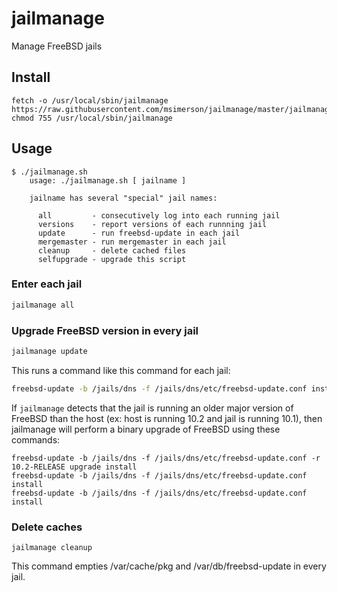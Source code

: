 # jailmanage

Manage FreeBSD jails


## Install

````
fetch -o /usr/local/sbin/jailmanage https://raw.githubusercontent.com/msimerson/jailmanage/master/jailmanage.sh
chmod 755 /usr/local/sbin/jailmanage
````


## Usage

````
$ ./jailmanage.sh
    usage: ./jailmanage.sh [ jailname ]
    
    jailname has several "special" jail names:

      all         - consecutively log into each running jail
      versions    - report versions of each runnning jail
      update      - run freebsd-update in each jail
      mergemaster - run mergemaster in each jail
      cleanup     - delete cached files
      selfupgrade - upgrade this script
````

### Enter each jail

```sh
jailmanage all
```

### Upgrade FreeBSD version in every jail

```sh
jailmanage update
```

This runs a command like this command for each jail:

```sh
freebsd-update -b /jails/dns -f /jails/dns/etc/freebsd-update.conf install
```

If `jailmanage` detects that the jail is running an older major version of
FreeBSD than the host (ex: host is running 10.2 and jail is running 10.1),
then jailmanage will perform a binary upgrade of FreeBSD using these commands:

```
freebsd-update -b /jails/dns -f /jails/dns/etc/freebsd-update.conf -r 10.2-RELEASE upgrade install
freebsd-update -b /jails/dns -f /jails/dns/etc/freebsd-update.conf install
freebsd-update -b /jails/dns -f /jails/dns/etc/freebsd-update.conf install
```

### Delete caches

```
jailmanage cleanup
```

This command empties /var/cache/pkg and /var/db/freebsd-update in every jail.

